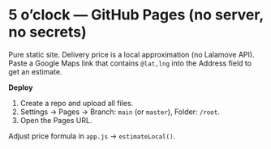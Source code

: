 # 5 o’clock — GitHub Pages (no server, no secrets)

Pure static site. Delivery price is a local approximation (no Lalamove API).
Paste a Google Maps link that contains `@lat,lng` into the Address field to get an estimate.

**Deploy**
1) Create a repo and upload all files.
2) Settings → Pages → Branch: `main` (or `master`), Folder: `/root`.
3) Open the Pages URL.

Adjust price formula in `app.js` → `estimateLocal()`.
